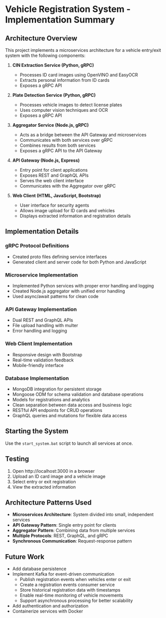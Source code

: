 # Vehicle Registration System - Implementation Summary

## Architecture Overview

This project implements a microservices architecture for a vehicle entry/exit system with the following components:

1. **CIN Extraction Service (Python, gRPC)**
   - Processes ID card images using OpenVINO and EasyOCR
   - Extracts personal information from ID cards
   - Exposes a gRPC API

2. **Plate Detection Service (Python, gRPC)**
   - Processes vehicle images to detect license plates
   - Uses computer vision techniques and OCR
   - Exposes a gRPC API

3. **Aggregator Service (Node.js, gRPC)**
   - Acts as a bridge between the API Gateway and microservices
   - Communicates with both services over gRPC
   - Combines results from both services
   - Exposes a gRPC API to the API Gateway

4. **API Gateway (Node.js, Express)**
   - Entry point for client applications
   - Exposes REST and GraphQL APIs
   - Serves the web client interface
   - Communicates with the Aggregator over gRPC

5. **Web Client (HTML, JavaScript, Bootstrap)**
   - User interface for security agents
   - Allows image upload for ID cards and vehicles
   - Displays extracted information and registration details

## Implementation Details

### gRPC Protocol Definitions
- Created proto files defining service interfaces
- Generated client and server code for both Python and JavaScript

### Microservice Implementation
- Implemented Python services with proper error handling and logging
- Created Node.js aggregator with unified error handling
- Used async/await patterns for clean code

### API Gateway Implementation
- Dual REST and GraphQL APIs
- File upload handling with multer
- Error handling and logging

### Web Client Implementation
- Responsive design with Bootstrap
- Real-time validation feedback
- Mobile-friendly interface

### Database Implementation
- MongoDB integration for persistent storage
- Mongoose ODM for schema validation and database operations
- Models for registrations and analytics
- Clean separation between data access and business logic
- RESTful API endpoints for CRUD operations
- GraphQL queries and mutations for flexible data access

## Starting the System

Use the `start_system.bat` script to launch all services at once.

## Testing

1. Open http://localhost:3000 in a browser
2. Upload an ID card image and a vehicle image
3. Select entry or exit registration
4. View the extracted information

## Architecture Patterns Used

- **Microservices Architecture**: System divided into small, independent services
- **API Gateway Pattern**: Single entry point for clients
- **Aggregator Pattern**: Combining data from multiple services
- **Multiple Protocols**: REST, GraphQL, and gRPC
- **Synchronous Communication**: Request-response pattern

## Future Work

- Add database persistence
- Implement Kafka for event-driven communication
  - Publish registration events when vehicles enter or exit
  - Create a registration events consumer service
  - Store historical registration data with timestamps
  - Enable real-time monitoring of vehicle movements
  - Support asynchronous processing for better scalability
- Add authentication and authorization
- Containerize services with Docker
